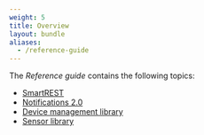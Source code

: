 ```yaml
---
weight: 5
title: Overview
layout: bundle
aliases:
  - /reference-guide
---
```


The *Reference guide* contains the following topics:

* [SmartREST](/reference/smartrest-two)
* [Notifications 2.0](/reference/notifications)
* [Device management library](/reference/device-management-library)
* [Sensor library](/reference/sensor-library)
